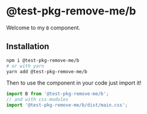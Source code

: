 # @test-pkg-remove-me/b

Welcome to my `B` component.

## Installation

```sh
npm i @test-pkg-remove-me/b
# or with yarn
yarn add @test-pkg-remove-me/b
```

Then to use the component in your code just import it!

```js
import B from '@test-pkg-remove-me/b';
// and with css-modules
import '@test-pkg-remove-me/b/dist/main.css';
```
